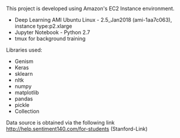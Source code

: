   This project is developed using Amazon's EC2 Instance environment. 
  
   - Deep Learning AMI Ubuntu Linux - 2.5_Jan2018 (ami-1aa7c063), instance type:p2.xlarge
   - Jupyter Notebook - Python 2.7 
   - tmux for background training 
   
   Libraries used:
   - Genism 
   - Keras
   - sklearn 
   - nltk
   - numpy
   - matplotlib
   - pandas
   - pickle
   - Collection
  
  Data source is obtained via the following link 
  http://help.sentiment140.com/for-students (Stanford-Link) 
   
   
